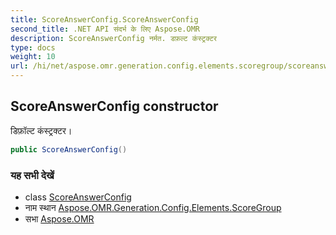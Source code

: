 ```yaml
---
title: ScoreAnswerConfig.ScoreAnswerConfig
second_title: .NET API संदर्भ के लिए Aspose.OMR
description: ScoreAnswerConfig नर्मत. डफ़ल्ट कंस्ट्रक्टर
type: docs
weight: 10
url: /hi/net/aspose.omr.generation.config.elements.scoregroup/scoreanswerconfig/scoreanswerconfig/
---
```

## ScoreAnswerConfig constructor

डिफ़ॉल्ट कंस्ट्रक्टर।

```csharp
public ScoreAnswerConfig()
```

### यह सभी देखें

* class [ScoreAnswerConfig](../)
* नाम स्थान [Aspose.OMR.Generation.Config.Elements.ScoreGroup](../../scoreanswerconfig/)
* सभा [Aspose.OMR](../../../)


